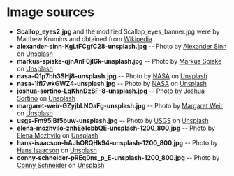 # Image sources

* **Scallop_eyes2.jpg** and the modified Scallop_eyes_banner.jpg were by Matthew Krumins and obtained from [Wikipedia](https://en.wikipedia.org/wiki/Scallop#/media/File:Scallop_eyes2.jpg)
* **alexander-sinn-KgLtFCgfC28-unsplash.jpg** -- Photo by [Alexander Sinn](https://unsplash.com/@swimstaralex?utm_source=unsplash&utm_medium=referral&utm_content=creditCopyText) on [Unsplash](https://unsplash.com/?utm_source=unsplash&utm_medium=referral&utm_content=creditCopyText)
* **markus-spiske-qjnAnF0jIGk-unsplash.jpg** -- Photo by [Markus Spiske](https://unsplash.com/@markusspiske?utm_source=unsplash&utm_medium=referral&utm_content=creditCopyText) on [Unsplash](https://unsplash.com/?utm_source=unsplash&utm_medium=referral&utm_content=creditCopyText)
* **nasa-Q1p7bh3SHj8-unsplash.jpg** -- Photo by [NASA](https://unsplash.com/@nasa?utm_source=unsplash&utm_medium=referral&utm_content=creditCopyText) on [Unsplash](https://unsplash.com/?utm_source=unsplash&utm_medium=referral&utm_content=creditCopyText)
* **nasa-1lfI7wkGWZ4-unsplash.jpg**  -- Photo by [NASA](https://unsplash.com/@nasa?utm_source=unsplash&utm_medium=referral&utm_content=creditCopyText) on [Unsplash](https://unsplash.com/s/photos/world?utm_source=unsplash&utm_medium=referral&utm_content=creditCopyText)
* **joshua-sortino-LqKhnDzSF-8-unsplash.jpg** -- Photo by [Joshua Sortino](https://unsplash.com/@sortino?utm_source=unsplash&utm_medium=referral&utm_content=creditCopyText) on [Unsplash](https://unsplash.com/s/photos/data?utm_source=unsplash&utm_medium=referral&utm_content=creditCopyText)
* **margaret-weir-GZyjbLNOaFg-unsplash.jpg** -- Photo by [Margaret Weir](https://unsplash.com/@margotd1?utm_source=unsplash&utm_medium=referral&utm_content=creditCopyText) on [Unsplash](https://unsplash.com/s/photos/data-light-trail?utm_source=unsplash&utm_medium=referral&utm_content=creditCopyText)
* **usgs-Fm95IBf5buw-unsplash.jpg** -- Photo by [USGS](https://unsplash.com/@usgs?utm_source=unsplash&utm_medium=referral&utm_content=creditCopyText) on [Unsplash](https://unsplash.com/s/photos/landsat-images?utm_source=unsplash&utm_medium=referral&utm_content=creditCopyText)
* **elena-mozhvilo-znhEe1cbbQE-unsplash-1200_800.jpg** -- Photo by [Elena Mozhvilo](https://unsplash.com/@miracleday?utm_source=unsplash&utm_medium=referral&utm_content=creditCopyText) on [Unsplash](https://unsplash.com/photos/znhEe1cbbQE?utm_source=unsplash&utm_medium=referral&utm_content=creditCopyText)
* **hans-isaacson-hAJhORQHk94-unsplash-1200_800.jpg** -- Photo by [Hans Isaacson](https://unsplash.com/@hans_isaacson?utm_source=unsplash&utm_medium=referral&utm_content=creditCopyText) on [Unsplash](https://unsplash.com/photos/hAJhORQHk94?utm_source=unsplash&utm_medium=referral&utm_content=creditCopyText)
* **conny-schneider-pREq0ns_p_E-unsplash-1200_800.jpg** -- Photo by [Conny Schneider](https://unsplash.com/@choys_?utm_source=unsplash&utm_medium=referral&utm_content=creditCopyText) on [Unsplash](https://unsplash.com/photos/pREq0ns_p_E?utm_source=unsplash&utm_medium=referral&utm_content=creditCopyText)

